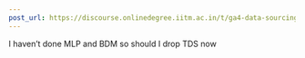```yaml
---
post_url: https://discourse.onlinedegree.iitm.ac.in/t/ga4-data-sourcing-discussion-thread-tds-jan-2025/165959/320
---
```

I haven’t done MLP and BDM so should I drop TDS now